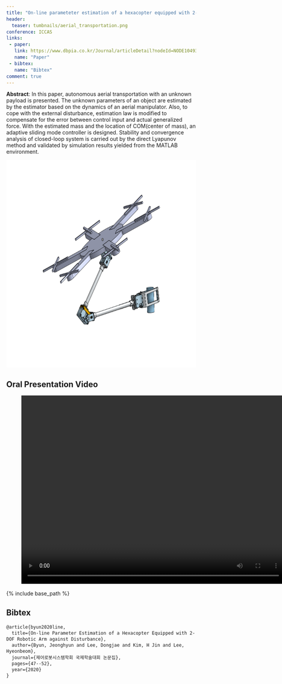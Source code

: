 ```yaml
---
title: "On-line parameteter estimation of a hexacopter equipped with 2-DOF robotic arm against disturbance "
header:
  teaser: tumbnails/aerial_transportation.png
conference: ICCAS
links: 
 - paper: 
   link: https://www.dbpia.co.kr/Journal/articleDetail?nodeId=NODE10493500
   name: "Paper"
 - bibtex:
   name: "Bibtex"
comment: true
---
```


**Abstract**: In this paper, autonomous aerial transportation with an unknown payload is presented. The unknown parameters of an object are estimated by the estimator based on the dynamics of an aerial manipulator. Also, to cope with the external disturbance, estimation law is modified to compensate for the error between control input and actual generalized force. With the estimated mass and the location of COM(center of mass), an adaptive sliding mode controller is designed. Stability and convergence analysis of closed-loop system is carried out by the direct Lyapunov method and validated by simulation results yielded from the MATLAB environment.


<center><img src="/images/tumbnails/aerial_transportation.png" width="550" height="550"></center>


## Oral Presentation Video
<figure class="video_container">
  <center><video width = "700" height="500" controls="true" allowfullscreen="true" poster="">
    <source src="/videos/295.mp4" type="video/mp4">
  </video></center>
</figure>

{% include base_path %}

## Bibtex <a id="bibtex"></a>
```
@article{byun2020line,
  title={On-line Parameter Estimation of a Hexacopter Equipped with 2-DOF Robotic Arm against Disturbance},
  author={Byun, Jeonghyun and Lee, Dongjae and Kim, H Jin and Lee, Hyeonbeom},
  journal={제어로봇시스템학회 국제학술대회 논문집},
  pages={47--52},
  year={2020}
}
```
